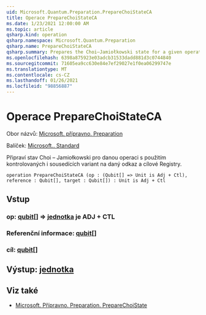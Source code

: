 ```yaml
---
uid: Microsoft.Quantum.Preparation.PrepareChoiStateCA
title: Operace PrepareChoiStateCA
ms.date: 1/23/2021 12:00:00 AM
ms.topic: article
qsharp.kind: operation
qsharp.namespace: Microsoft.Quantum.Preparation
qsharp.name: PrepareChoiStateCA
qsharp.summary: Prepares the Choi–Jamiołkowski state for a given operation with both controlled and adjoint variants onto given reference and target registers.
ms.openlocfilehash: 6398a875923e03adcb31533dadd881d3c0744840
ms.sourcegitcommit: 71605ea9cc630e84e7ef29027e1f0ea06299747e
ms.translationtype: MT
ms.contentlocale: cs-CZ
ms.lasthandoff: 01/26/2021
ms.locfileid: "98856887"
---
```

# <a name="preparechoistateca-operation"></a>Operace PrepareChoiStateCA

Obor názvů: [Microsoft. přípravno. Preparation](xref:Microsoft.Quantum.Preparation)

Balíček: [Microsoft.. Standard](https://nuget.org/packages/Microsoft.Quantum.Standard)


Připraví stav Choi – Jamiołkowski pro danou operaci s použitím kontrolovaných i sousedících variant na daný odkaz a cílové Registry.

```qsharp
operation PrepareChoiStateCA (op : (Qubit[] => Unit is Adj + Ctl), reference : Qubit[], target : Qubit[]) : Unit is Adj + Ctl
```


## <a name="input"></a>Vstup

### <a name="op--qubit--unit--is-adj--ctl"></a>op: [qubit](xref:microsoft.quantum.lang-ref.qubit)[] => [jednotka](xref:microsoft.quantum.lang-ref.unit)  je ADJ + CTL




### <a name="reference--qubit"></a>Referenční informace: [qubit](xref:microsoft.quantum.lang-ref.qubit)[]




### <a name="target--qubit"></a>cíl: [qubit](xref:microsoft.quantum.lang-ref.qubit)[]





## <a name="output--unit"></a>Výstup: [jednotka](xref:microsoft.quantum.lang-ref.unit)



## <a name="see-also"></a>Viz také

- [Microsoft. Přípravno. Preparation. PrepareChoiState](xref:Microsoft.Quantum.Preparation.PrepareChoiState)